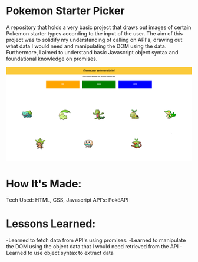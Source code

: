 # Pokemon Starter Picker

A repository that holds a very basic project that draws out images of certain Pokemon starter types according to the input of the user. The aim of this project was to solidify my understanding of calling on API's, drawing out what data I would need and manipulating the DOM using the data. Furthermore, I aimed to understand basic Javascript object syntax and foundational knowledge on promises.

![ProjectScreenshot](https://github.com/Isky-Codes/pokemon-starter-picker/blob/main/mainScreenshot.PNG)

# How It's Made:

Tech Used: HTML, CSS, Javascript
API's: PokéAPI

# Lessons Learned:

-Learned to fetch data from API's using promises.
-Learned to manipulate the DOM using the object data that I would need retrieved from the API
-Learned to use object syntax to extract data 
